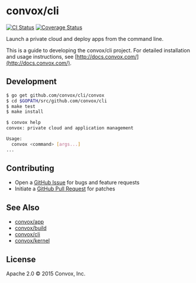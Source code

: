 # convox/cli

[![CI Status](https://travis-ci.org/convox/cli.svg)](https://travis-ci.org/convox/cl) [![Coverage Status](https://coveralls.io/repos/convox/cli/badge.svg)](https://coveralls.io/github/convox/cli)

Launch a private cloud and deploy apps from the command line.

This is a guide to developing the convox/cli project. For detailed
installation and usage instructions, see [http://docs.convox.com/](http://docs.convox.com/).

## Development

```bash
$ go get github.com/convox/cli/convox
$ cd $GOPATH/src/github.com/convox/cli
$ make test
$ make install

$ convox help
convox: private cloud and application management

Usage:
  convox <command> [args...]
...
```

## Contributing

* Open a [GitHub Issue](https://github.com/convox/cli/issues/new) for bugs and feature requests
* Initiate a [GitHub Pull Request](https://help.github.com/articles/using-pull-requests/) for patches

## See Also

* [convox/app](https://github.com/convox/app)
* [convox/build](https://github.com/convox/build)
* [convox/cli](https://github.com/convox/cli)
* [convox/kernel](https://github.com/convox/kernel)

## License

Apache 2.0 &copy; 2015 Convox, Inc.
